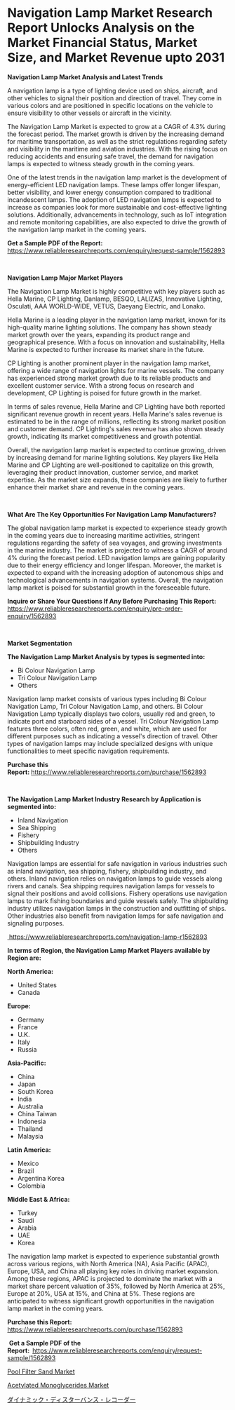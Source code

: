 <p><h1>Navigation Lamp Market Research Report Unlocks Analysis on the Market Financial Status, Market Size, and Market Revenue upto 2031</h1></p><p><strong>Navigation Lamp Market Analysis and Latest Trends</strong></p>
<p><p>A navigation lamp is a type of lighting device used on ships, aircraft, and other vehicles to signal their position and direction of travel. They come in various colors and are positioned in specific locations on the vehicle to ensure visibility to other vessels or aircraft in the vicinity.</p><p>The Navigation Lamp Market is expected to grow at a CAGR of 4.3% during the forecast period. The market growth is driven by the increasing demand for maritime transportation, as well as the strict regulations regarding safety and visibility in the maritime and aviation industries. With the rising focus on reducing accidents and ensuring safe travel, the demand for navigation lamps is expected to witness steady growth in the coming years.</p><p>One of the latest trends in the navigation lamp market is the development of energy-efficient LED navigation lamps. These lamps offer longer lifespan, better visibility, and lower energy consumption compared to traditional incandescent lamps. The adoption of LED navigation lamps is expected to increase as companies look for more sustainable and cost-effective lighting solutions. Additionally, advancements in technology, such as IoT integration and remote monitoring capabilities, are also expected to drive the growth of the navigation lamp market in the coming years.</p></p>
<p><strong>Get a Sample PDF of the Report:&nbsp;</strong> <a href="https://www.reliableresearchreports.com/enquiry/request-sample/1562893">https://www.reliableresearchreports.com/enquiry/request-sample/1562893</a></p>
<p>&nbsp;</p>
<p><strong>Navigation Lamp Major Market Players</strong></p>
<p><p>The Navigation Lamp Market is highly competitive with key players such as Hella Marine, CP Lighting, Danlamp, BESQO, LALIZAS, Innovative Lighting, Osculati, AAA WORLD-WIDE, VETUS, Daeyang Electric, and Lonako. </p><p>Hella Marine is a leading player in the navigation lamp market, known for its high-quality marine lighting solutions. The company has shown steady market growth over the years, expanding its product range and geographical presence. With a focus on innovation and sustainability, Hella Marine is expected to further increase its market share in the future.</p><p>CP Lighting is another prominent player in the navigation lamp market, offering a wide range of navigation lights for marine vessels. The company has experienced strong market growth due to its reliable products and excellent customer service. With a strong focus on research and development, CP Lighting is poised for future growth in the market.</p><p>In terms of sales revenue, Hella Marine and CP Lighting have both reported significant revenue growth in recent years. Hella Marine's sales revenue is estimated to be in the range of millions, reflecting its strong market position and customer demand. CP Lighting's sales revenue has also shown steady growth, indicating its market competitiveness and growth potential.</p><p>Overall, the navigation lamp market is expected to continue growing, driven by increasing demand for marine lighting solutions. Key players like Hella Marine and CP Lighting are well-positioned to capitalize on this growth, leveraging their product innovation, customer service, and market expertise. As the market size expands, these companies are likely to further enhance their market share and revenue in the coming years.</p></p>
<p>&nbsp;</p>
<p><strong>What Are The Key Opportunities For Navigation Lamp Manufacturers?</strong></p>
<p><p>The global navigation lamp market is expected to experience steady growth in the coming years due to increasing maritime activities, stringent regulations regarding the safety of sea voyages, and growing investments in the marine industry. The market is projected to witness a CAGR of around 4% during the forecast period. LED navigation lamps are gaining popularity due to their energy efficiency and longer lifespan. Moreover, the market is expected to expand with the increasing adoption of autonomous ships and technological advancements in navigation systems. Overall, the navigation lamp market is poised for substantial growth in the foreseeable future.</p></p>
<p><strong>Inquire or Share Your Questions If Any Before Purchasing This Report:</strong> <a href="https://www.reliableresearchreports.com/enquiry/pre-order-enquiry/1562893">https://www.reliableresearchreports.com/enquiry/pre-order-enquiry/1562893</a></p>
<p>&nbsp;</p>
<p><strong>Market Segmentation</strong></p>
<p><strong>The Navigation Lamp Market Analysis by types is segmented into:</strong></p>
<p><ul><li>Bi Colour Navigation Lamp</li><li>Tri Colour Navigation Lamp</li><li>Others</li></ul></p>
<p><p>Navigation lamp market consists of various types including Bi Colour Navigation Lamp, Tri Colour Navigation Lamp, and others. Bi Colour Navigation Lamp typically displays two colors, usually red and green, to indicate port and starboard sides of a vessel. Tri Colour Navigation Lamp features three colors, often red, green, and white, which are used for different purposes such as indicating a vessel's direction of travel. Other types of navigation lamps may include specialized designs with unique functionalities to meet specific navigation requirements.</p></p>
<p><strong>Purchase this Report:&nbsp;</strong><a href="https://www.reliableresearchreports.com/purchase/1562893">https://www.reliableresearchreports.com/purchase/1562893</a></p>
<p>&nbsp;</p>
<p><strong>The Navigation Lamp Market Industry Research by Application is segmented into:</strong></p>
<p><ul><li>Inland Navigation</li><li>Sea Shipping</li><li>Fishery</li><li>Shipbuilding Industry</li><li>Others</li></ul></p>
<p><p>Navigation lamps are essential for safe navigation in various industries such as inland navigation, sea shipping, fishery, shipbuilding industry, and others. Inland navigation relies on navigation lamps to guide vessels along rivers and canals. Sea shipping requires navigation lamps for vessels to signal their positions and avoid collisions. Fishery operations use navigation lamps to mark fishing boundaries and guide vessels safely. The shipbuilding industry utilizes navigation lamps in the construction and outfitting of ships. Other industries also benefit from navigation lamps for safe navigation and signaling purposes.</p></p>
<p><a href="https://www.reliableresearchreports.com/navigation-lamp-r1562893">&nbsp;https://www.reliableresearchreports.com/navigation-lamp-r1562893</a></p>
<p><strong>In terms of Region, the Navigation Lamp Market Players available by Region are:</strong></p>
<p>
    <p> <strong> North America: </strong>
        <ul>
            <li>United States</li>
            <li>Canada</li>
        </ul>
        </p> 
    <p> <strong> Europe: </strong>
        <ul>
            <li>Germany</li>
            <li>France</li>
            <li>U.K.</li>
            <li>Italy</li>
            <li>Russia</li>
        </ul>
        </p> 
    <p> <strong> Asia-Pacific: </strong>
        <ul>
            <li>China</li>
            <li>Japan</li>
            <li>South Korea</li>
            <li>India</li>
            <li>Australia</li>
            <li>China Taiwan</li>
            <li>Indonesia</li>
            <li>Thailand</li>
            <li>Malaysia</li>
        </ul>
        </p> 
    <p> <strong> Latin America: </strong>
        <ul>
            <li>Mexico</li>
            <li>Brazil</li>
            <li>Argentina Korea</li>
            <li>Colombia</li>
        </ul>
        </p> 
    <p> <strong> Middle East & Africa: </strong>
        <ul>
            <li>Turkey</li>
            <li>Saudi</li>
            <li>Arabia</li>
            <li>UAE</li>
            <li>Korea</li>
        </ul>
    </p>
    </p>
<p><p>The navigation lamp market is expected to experience substantial growth across various regions, with North America (NA), Asia Pacific (APAC), Europe, USA, and China all playing key roles in driving market expansion. Among these regions, APAC is projected to dominate the market with a market share percent valuation of 35%, followed by North America at 25%, Europe at 20%, USA at 15%, and China at 5%. These regions are anticipated to witness significant growth opportunities in the navigation lamp market in the coming years.</p></p>
<p><strong>Purchase this Report: </strong><a href="https://www.reliableresearchreports.com/purchase/1562893">https://www.reliableresearchreports.com/purchase/1562893</a></p>
<p>&nbsp;<strong>Get a Sample PDF of the Report:&nbsp;&nbsp;</strong><a href="https://www.reliableresearchreports.com/enquiry/request-sample/1562893">https://www.reliableresearchreports.com/enquiry/request-sample/1562893</a></p>
<p><strong></strong></p>
<p><p><a href="https://www.linkedin.com/pulse/decoding-pool-filter-sand-market-deep-dive-latest-trends-scu6c?trackingId=f6MK%2FU21StigSgHEw9aeWw%3D%3D">Pool Filter Sand Market</a></p><p><a href="https://www.linkedin.com/pulse/acetylated-monoglycerides-market-growth-trends-covid-19-impact-i6apc?trackingId=r5J1sXtga8NdFX%2B1Y%2Fk39w%3D%3D">Acetylated Monoglycerides Market</a></p><p><a href="https://github.com/ksxzwxabcuynh011/Market-Research-Report-List-1/blob/main/119546026676.md">ダイナミック・ディスターバンス・レコーダー</a></p></p>